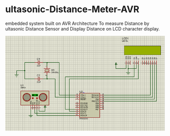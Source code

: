 # ultasonic-Distance-Meter-AVR
embedded system built on AVR Architecture To measure Distance by ultasonic Distance Sensor and Display Distance on LCD character display.

<img src="ultraSonic sensor circuit.png">
